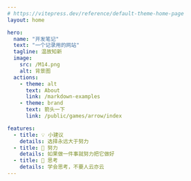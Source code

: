 ```yaml
---
# https://vitepress.dev/reference/default-theme-home-page
layout: home

hero:
  name: "开发笔记"
  text: "一个记录用的网站"
  tagline: 温故知新
  image:
    src: /M14.png
    alt: 背景图
  actions:
    - theme: alt
      text: About
      link: /markdown-examples
    - theme: brand
      text: 箭头一下
      link: /public/games/arrow/index

features:
  - title: 💡 小建议
    details: 选择永远大于努力
  - title: 🧗 努力
    details: 如果做一件事就努力把它做好
  - title: 🤔 思考
    details: 学会思考，不要人云亦云
---
```


